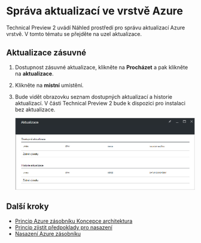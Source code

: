 <properties
    pageTitle="Aktualizace v Azure zásobníku | Microsoft Azure"
    description="Další informace o aktualizacích ve vrstvě Azure"
    services="azure-stack"
    documentationCenter=""
    authors="HeathL17"
    manager="byronr"
    editor=""/>

<tags
    ms.service="azure-stack"
    ms.workload="na"
    ms.tgt_pltfrm="na"
    ms.devlang="na"
    ms.topic="article"
    ms.date="09/26/2016"
    ms.author="Helaw"/>

# <a name="updates-management-in-azure-stack"></a>Správa aktualizací ve vrstvě Azure
Technical Preview 2 uvádí Náhled prostředí pro správu aktualizací Azure vrstvě.  V tomto tématu se přejděte na uzel aktualizace.  

## <a name="updates-blade"></a>Aktualizace zásuvné
1.  Dostupnost zásuvné aktualizace, klikněte na **Procházet** a pak klikněte na **aktualizace**.

2.  Klikněte na **místní** umístění.

3.  Bude vidět obrazovku seznam dostupných aktualizací a historie aktualizací.  V části Technical Preview 2 bude k dispozici pro instalaci bez aktualizace.  

    ![Aktualizace obrazovky znázorňující dostupné aktualizace](./media/azure-stack-updates/image1.png)




## <a name="next-steps"></a>Další kroky
- [Princip Azure zásobníku Koncepce architektura](azure-stack-architecture.md)      
- [Princip zjistit předpoklady pro nasazení](azure-stack-deploy.md)
- [Nasazení Azure zásobníku](azure-stack-run-powershell-script.md)
 
    
  

  


